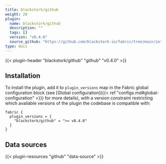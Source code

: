 ```yaml
---
title: blackstork/github
weight: 20
plugin:
  name: blackstork/github
  description: ""
  tags: []
  version: "v0.4.0"
  source_github: "https://github.com/blackstork-io/fabric/tree/main/internal/github/"
type: docs
---
```


{{< plugin-header "blackstork/github" "github" "v0.4.0" >}}

## Installation

To install the plugin, add it to `plugin_versions` map in the Fabric global configuration block (see [Global configuration]({{< ref "configs.md#global-configuration" >}}) for more details), with a version constraint restricting which available versions of the plugin the codebase is compatible with:

```hcl
fabric {
  plugin_versions = {
    "blackstork/github" = ">= v0.4.0"
  }
}
```


## Data sources

{{< plugin-resources "github" "data-source" >}}
